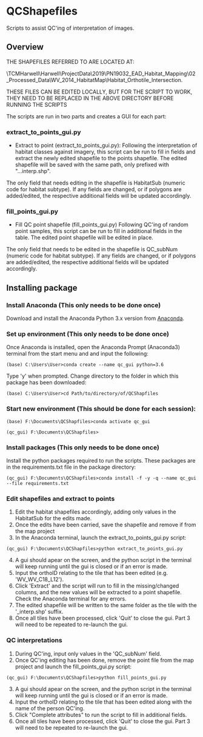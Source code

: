 # QCShapefiles
Scripts to assist QC'ing of interpretation of images.

## Overview

THE SHAPEFILES REFERRED TO ARE LOCATED AT:

\\TCMHarwell\Harwell\ProjectData\2019\PN19032_EAD_Habitat_Mapping\02_Processed_Data\WV_2014_HabitatMap\Habitat_Orthotile_Intersection.

THESE FILES CAN BE EDITED LOCALLY, BUT FOR THE SCRIPT TO WORK, THEY NEED TO BE REPLACED IN THE ABOVE DIRECTORY BEFORE RUNNING THE SCRIPTS

The scripts are run in two parts and creates a GUI for each part:

### extract_to_points_gui.py
- Extract to point (extract_to_points_gui.py):
Following the interpretation of habitat classes against imagery, this script can be run to fill in fields and extract the newly edited shapefile to the points shapefile. The edited shapefile will be saved with the same path, only prefixed with "...interp.shp". 

The only field that needs editing in the shapefile is HabitatSub (numeric code for habitat subtype). If any fields are changed, or if polygons are added/edited, the respective additional fields will be updated accordingly.

### fill_points_gui.py
- Fill QC point shapefile (fill_points_gui.py)
Following QC'ing of random point samples, this script can be run to fill in additional fields in the table. The edited point shapefile will be edited in place.

The only field that needs to be edited in the shapefile is QC_subNum (numeric code for habitat subtype). If any fields are changed, or if polygons are added/edited, the respective additional fields will be updated accordingly.

## Installing package

### Install Anaconda (This only needs to be done once)
Download and install the Anaconda Python 3.x version from [Anaconda](https://www.anaconda.com/distribution/#download-section).

### Set up environment (This only needs to be done once)
Once Anaconda is installed, open the Anaconda Prompt (Anaconda3) terminal from the start menu and and input the following:

```
(base) C:\Users\User>conda create --name qc_gui python=3.6

```
Type 'y' when prompted.
Change directory to the folder in which this package has been downloaded:

```
(base) C:\Users\User>cd Path/to/directory/of/QCShapfiles

```
### Start new environment (This should be done for each session):

```
(base) F:\Documents\QCShapfiles>conda activate qc_gui

(qc_gui) F:\Documents\QCShapfiles>

```

### Install packages (This only needs to be done once)
Install the python packages required to run the scripts. These packages are in the requirements.txt file in the package directory:

```
(qc_gui) F:\Documents\QCShapfiles>conda install -f -y -q --name qc_gui  --file requirements.txt

```

### Edit shapefiles and extract to points
1. Edit the habitat shapefiles accordingly, adding only values in the HabitatSub for the edits made. 
2. Once the edits have been carried, save the shapefile and remove if from the map project
3. In the Anaconda terminal, launch the extract_to_points_gui.py script:
```
(qc_gui) F:\Documents\QCShapfiles>python extract_to_points_gui.py

```
4. A gui should apear on the screen, and the python script in the terminal will keep running until the gui is closed or if an error is made.
5. Input the orthoID relating to the tile that has been edited (e.g. 'WV_WV_C18_L12').
6. Click 'Extract' and the script will run to fill in the missing/changed columns, and the new values will be extracted to a point shapefile. Check the Anaconda terminal for any errors.
7. The edited shapefile will be written to the same folder as the tile with the '_interp.shp' suffix.
8. Once all tiles have been processed, click 'Quit' to close the gui. Part 3 will need to be repeated to re-launch the gui.

### QC interpretations
1. During QC'ing, input only values in the 'QC_subNum' field.
2. Once QC'ing editing has been done, remove the point file from the map project and launch the fill_points_gui.py script:
```
(qc_gui) F:\Documents\QCShapfiles>python fill_points_gui.py

```
3. A gui should apear on the screen, and the python script in the terminal will keep running until the gui is closed or if an error is made.
4. Input the orthoID relating to the tile that has been edited along with the name of the person QC'ing.
5. Click "Complete attributes" to run the script to fill in additional fields.
6. Once all tiles have been processed, click 'Quit' to close the gui. Part 3 will need to be repeated to re-launch the gui.

